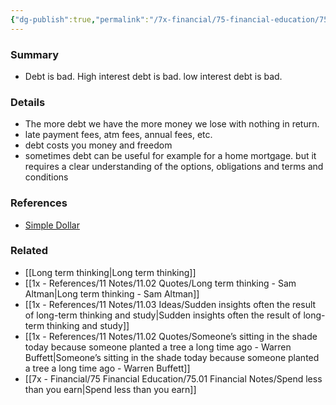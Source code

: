 ```yaml
---
{"dg-publish":true,"permalink":"/7x-financial/75-financial-education/75-01-financial-notes/eliminate-debt/","title":"Eliminate debt","created":"2024-02-14T20:17:37.998+03:00","updated":"2024-02-14T20:17:37.998+03:00"}
---
```



### Summary
- Debt is bad. High interest debt is bad. low interest debt is bad. 

### Details
- The more debt we have the more money we lose with nothing in return.
- late payment fees, atm fees, annual fees, etc.
- debt costs you money and freedom
- sometimes debt can be useful for example for a home mortgage. but it requires a clear understanding of the options, obligations and terms and conditions

### References
- [Simple Dollar](https://web.archive.org/web/20110902020254/http://www.thesimpledollar.com/)

### Related
- [[Long term thinking\|Long term thinking]]
- [[1x - References/11 Notes/11.02 Quotes/Long term thinking - Sam Altman\|Long term thinking - Sam Altman]]
- [[1x - References/11 Notes/11.03 Ideas/Sudden insights often the result of long-term thinking and study\|Sudden insights often the result of long-term thinking and study]]
- [[1x - References/11 Notes/11.02 Quotes/Someone’s sitting in the shade today because someone planted a tree a long time ago - Warren Buffett\|Someone’s sitting in the shade today because someone planted a tree a long time ago - Warren Buffett]]
- [[7x - Financial/75 Financial Education/75.01 Financial Notes/Spend less than you earn\|Spend less than you earn]]